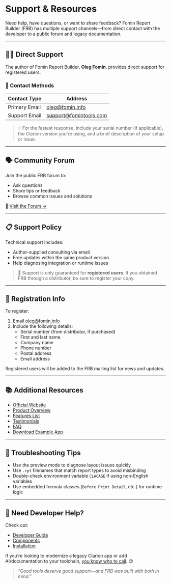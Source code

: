 # Support & Resources

Need help, have questions, or want to share feedback? Fomin Report Builder (FRB) has multiple support channels—from direct contact with the developer to a public forum and legacy documentation.

---

## 🧑‍💻 Direct Support

The author of Fomin Report Builder, **Oleg Fomin**, provides direct support for registered users.

### 📧 Contact Methods

| Contact Type | Address                                 |
|--------------|------------------------------------------|
| Primary Email| [oleg@fomin.info](mailto:oleg@fomin.info) |
| Support Email| [support@fomintools.com](mailto:support@fomintools.com) |

> 💡 For the fastest response, include your serial number (if applicable), the Clarion version you're using, and a brief description of your setup or issue.

---

## 🗣️ Community Forum

Join the public FRB forum to:

- Ask questions
- Share tips or feedback
- Browse common issues and solutions

🧵 [Visit the Forum →](https://fomintools.com/cgi-bin/forum.cgi/frb)

---

## 📋 Support Policy

Technical support includes:

- Author-supplied consulting via email
- Free updates within the same product version
- Help diagnosing integration or runtime issues

> 💬 Support is only guaranteed for **registered users**. If you obtained FRB through a distributor, be sure to register your copy.

---

## 📝 Registration Info

To register:

1. Email [oleg@fomin.info](mailto:oleg@fomin.info)
2. Include the following details:
   - Serial number (from distributor, if purchased)
   - First and last name
   - Company name
   - Phone number
   - Postal address
   - Email address

Registered users will be added to the FRB mailing list for news and updates.

---

## 📚 Additional Resources

- [Official Website](https://fomintools.com)
- [Product Overview](https://fomintools.com/frb/overview.htm)
- [Features List](https://fomintools.com/frb/features.htm)
- [Testimonials](https://fomintools.com/frb/testimonials.htm)
- [FAQ](https://fomintools.com/frb/faq.htm)
- [Download Example App](https://fomintools.com/frb/files/inventry.zip)

---

## 🧪 Troubleshooting Tips

- Use the preview mode to diagnose layout issues quickly
- Use `.rpt` filenames that match report types to avoid misbinding
- Double-check environment variable `CLACASE` if using non-English variables
- Use embedded formula classes (`Before Print Detail`, etc.) for runtime logic

---

## 🧰 Need Developer Help?

Check out:

- [Developer Guide](developer-guide.md)
- [Components](components.md)
- [Installation](installation.md)

If you’re looking to modernize a legacy Clarion app or add AI/documentation to your toolchain, [you know who to call](mailto:oleg@fomin.info). 😉

> _“Good tools deserve good support—and FRB was built with both in mind.”_